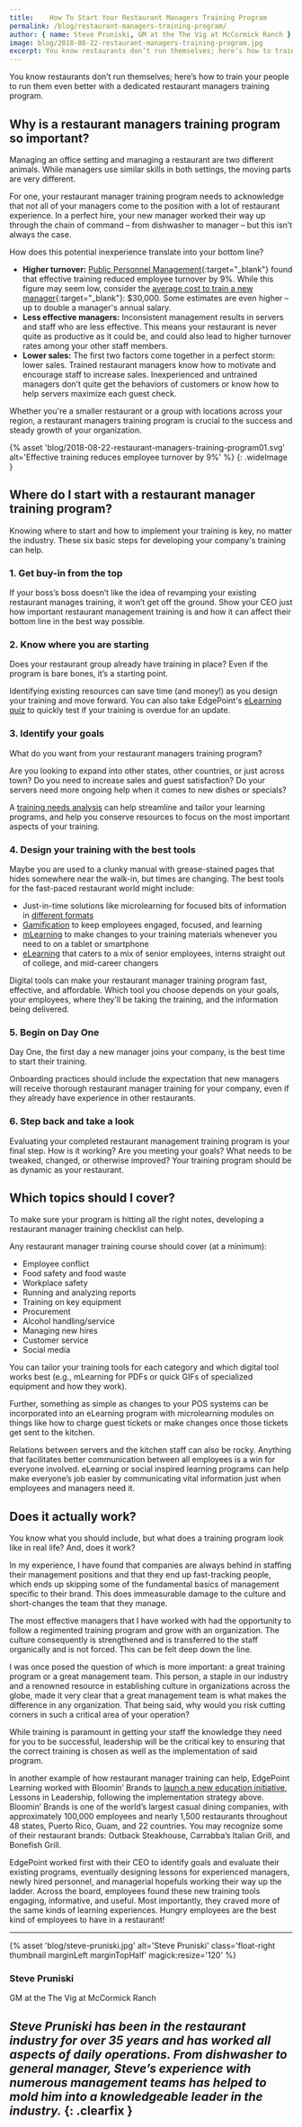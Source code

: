 ```yaml
---
title:    How To Start Your Restaurant Managers Training Program
permalink: /blog/restaurant-managers-training-program/
author: { name: Steve Pruniski, GM at the The Vig at McCormick Ranch }
image: blog/2018-08-22-restaurant-managers-training-program.jpg
excerpt: You know restaurants don’t run themselves; here’s how to train your people to run them even better with a dedicated restaurant manager training program.
---
```


You know restaurants don’t run themselves; here’s how to train your people to run them even better with a dedicated restaurant managers training program.

## Why is a restaurant managers training program so important?

Managing an office setting and managing a restaurant are two different animals. While managers use similar skills in both settings, the moving parts are very different.

For one, your restaurant manager training program needs to acknowledge that not all of your managers come to the position with a lot of restaurant experience. In a perfect hire, your new manager worked their way up through the chain of command – from dishwasher to manager – but this isn’t always the case.

How does this potential inexperience translate into your bottom line?

* <strong>Higher turnover:</strong> [Public Personnel Management](http://ppm.sagepub.com/content/35/2/163.abstract){:target="_blank"} found that effective training reduced employee turnover by 9%. While this figure may seem low, consider the [average cost to train a new manager](https://www.peoplekeep.com/blog/bid/312123/employee-retention-the-real-cost-of-losing-an-employee){:target="_blank"}: $30,000. Some estimates are even higher – up to double a manager's annual salary.
* <strong>Less effective managers:</strong> Inconsistent management results in servers and staff who are less effective. This means your restaurant is never quite as productive as it could be, and could also lead to higher turnover rates among your other staff members.
* <strong>Lower sales:</strong> The first two factors come together in a perfect storm: lower sales. Trained restaurant managers know how to motivate and encourage staff to increase sales. Inexperienced and untrained managers don’t quite get the behaviors of customers or know how to help servers maximize each guest check.

Whether you're a smaller restaurant or a group with locations across your region, a restaurant managers training program is crucial to the success and steady growth of your organization.

{% asset 'blog/2018-08-22-restaurant-managers-training-program01.svg'
  alt='Effective training reduces employee turnover by 9%' %}
{: .wideImage }

## Where do I start with a restaurant manager training program?

Knowing where to start and how to implement your training is key, no matter the industry. These six basic steps for developing your company's training can help.

### 1. Get buy-in from the top

If your boss’s boss doesn’t like the idea of revamping your existing restaurant manages training, it won’t get off the ground.
Show your CEO just how important restaurant management training is and how it can affect their bottom line in the best way possible.

### 2. Know where you are starting

Does your restaurant group already have training in place? Even if the program is bare bones, it’s a starting point.

Identifying existing resources can save time (and money!) as you design your training and move forward. You can also take EdgePoint's [eLearning quiz](/elearning-quiz/) to quickly test if your training is overdue for an update.

### 3. Identify your goals

What do you want from your restaurant managers training program?

Are you looking to expand into other states, other countries, or just across town? Do you need to increase sales and guest satisfaction? Do your servers need more ongoing help when it comes to new dishes or specials?

A [training needs analysis](/blog/training-needs-analysis/) can help streamline and tailor your learning programs, and help you conserve resources to focus on the most important aspects of your training.

### 4. Design your training with the best tools

Maybe you are used to a clunky manual with grease-stained pages that hides somewhere near the walk-in, but times are changing. The best tools for the fast-paced restaurant world might include:

* Just-in-time solutions like microlearning for focused bits of information in [different formats](/blog/types-of-microlearning/)
* [Gamification](/blog/gamification-in-elearning/) to keep employees engaged, focused, and learning 
* [mLearning](/blog/what-is-mlearning/) to make changes to your training materials whenever you need to on a tablet or smartphone
* [eLearning](/blog/advantages-of-elearning/) that caters to a mix of senior employees, interns straight out of college, and mid-career changers

Digital tools can make your restaurant manager training program fast, effective, and affordable. Which tool you choose depends on your goals, your employees, where they'll be taking the training, and the information being delivered.

### 5. Begin on Day One

Day One, the first day a new manager joins your company, is the best time to start their training.

Onboarding practices should include the expectation that new managers will receive thorough restaurant manager training for your company, even if they already have experience in other restaurants.

### 6. Step back and take a look

Evaluating your completed restaurant management training program is your final step. How is it working? Are you meeting your goals? What needs to be tweaked, changed, or otherwise improved? Your training program should be as dynamic as your restaurant.

## Which topics should I cover?

To make sure your  program is hitting all the right notes, developing a restaurant manager training checklist can help.

Any restaurant manager training course should cover (at a minimum):

* Employee conflict
* Food safety and food waste
* Workplace safety
* Running and analyzing reports
* Training on key equipment
* Procurement
* Alcohol handling/service
* Managing new hires
* Customer service
* Social media

You can tailor your training tools for each category and which digital tool works best (e.g., mLearning for PDFs or quick GIFs of specialized equipment and how they work).

Further, something as simple as changes to your POS systems can be incorporated into an eLearning program with microlearning modules on things like how to charge guest tickets or make changes once those tickets get sent to the kitchen.

Relations between servers and the kitchen staff can also be rocky. Anything that facilitates better communication between all employees is a win for everyone involved. eLearning or social inspired learning programs can help make everyone’s job easier by communicating vital information just when employees and managers need it.

## Does it actually work?

You know what you should include, but what does a training program look like in real life? And, does it work?

In my experience, I have found that companies are always behind in staffing their management positions and that they end up fast-tracking people, which ends up skipping some of the fundamental basics of management specific to their brand. This does immeasurable damage to the culture and short-changes the team that they manage.

The most effective managers that I have worked with had the opportunity to follow a regimented training program and grow with an organization. The culture consequently is strengthened and is transferred to the staff organically and is not forced. This can be felt deep down the line.

I was once posed the question of which is more important: a great training program or a great management team. This person, a staple in our industry and a renowned resource in establishing culture in organizations across the globe, made it very clear that a great management team is what makes the difference in any organization. That being said, why would you risk cutting corners in such a critical area of your operation?

While training is paramount in getting your staff the knowledge they need for you to be successful, leadership will be the critical key to ensuring that the correct training is chosen as well as the implementation of said program.

In another example of how restaurant manager training can help, EdgePoint Learning worked with Bloomin’ Brands to [launch a new education initiative](/story/bloomin/), Lessons in Leadership, following the implementation strategy above. Bloomin’ Brands is one of the world’s largest casual dining companies, with approximately 100,000 employees and nearly 1,500 restaurants throughout 48 states, Puerto Rico, Guam, and 22 countries. You may recognize some of their restaurant brands: Outback Steakhouse, Carrabba’s Italian Grill, and Bonefish Grill.

EdgePoint worked first with their CEO to identify goals and evaluate their existing programs, eventually designing lessons for experienced managers, newly hired personnel, and managerial hopefuls working their way up the ladder. Across the board, employees found these new training tools engaging, informative, and useful. Most importantly, they craved more of the same kinds of learning experiences. Hungry employees are the best kind of employees to have in a restaurant!

---
{% asset 'blog/steve-pruniski.jpg'
   alt='Steve Pruniski'
   class='float-right thumbnail marginLeft marginTopHalf'
   magick:resize='120' %}

### Steve Pruniski

GM at the The Vig at McCormick Ranch

*Steve Pruniski has been in the restaurant industry for over 35 years and has worked all aspects of daily operations. From dishwasher to general manager, Steve’s experience with numerous management teams has helped to mold him into a knowledgeable leader in the industry.*
{: .clearfix }
---
